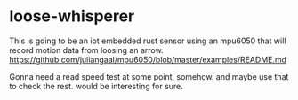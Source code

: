 # loose-whisperer

This is going to be an iot embedded rust sensor using an mpu6050 that will record motion data from loosing an arrow.
https://github.com/juliangaal/mpu6050/blob/master/examples/README.md

Gonna need a read speed test at some point, somehow. and maybe use that to check the rest. would be interesting for sure.